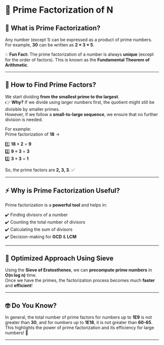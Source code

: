 # 🌟 Prime Factorization of N  

## 🔢 What is Prime Factorization?  
Any number (except 1) can be expressed as a product of prime numbers.  
For example, **30** can be written as **2 × 3 × 5**.  

💡 **Fun Fact:** The prime factorization of a number is always **unique** (except for the order of factors). This is known as the **Fundamental Theorem of Arithmetic**.  

---

## 🧐 How to Find Prime Factors?  

We start dividing **from the smallest prime to the largest**.  
👉 **Why?** If we divide using larger numbers first, the quotient might still be divisible by smaller primes.  
However, if we follow a **small-to-large sequence**, we ensure that no further division is needed.  

For example:  
Prime factorization of **18** →  

1️⃣ **18 ÷ 2** = **9**  
2️⃣ **9 ÷ 3** = **3**  
3️⃣ **3 ÷ 3** = **1**  

So, the prime factors are **2, 3, 3**. ✅  

---

## ⚡ Why is Prime Factorization Useful?  

Prime factorization is a **powerful tool** and helps in:  

✔️ Finding divisors of a number  
✔️ Counting the total number of divisors  
✔️ Calculating the sum of divisors  
✔️ Decision-making for **GCD** & **LCM**  

---

## 🚀 Optimized Approach Using Sieve  

Using the **Sieve of Eratosthenes**, we can **precompute prime numbers** in **O(n log n)** time.  
Once we have the primes, the factorization process becomes much **faster** and **efficient**!  

---

## 🤓 Do You Know?  

In general, the total number of prime factors for numbers up to **1E9** is not greater than **30**, and for numbers up to **1E18**, it is not greater than **60-65**.  
This highlights the power of prime factorization and its efficiency for large numbers! 🚀

---
